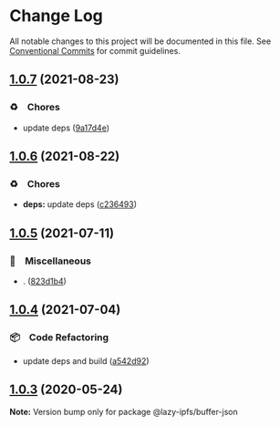 # Change Log

All notable changes to this project will be documented in this file.
See [Conventional Commits](https://conventionalcommits.org) for commit guidelines.

## [1.0.7](https://github.com/bluelovers/ws-ipfs/compare/@lazy-ipfs/buffer-json@1.0.6...@lazy-ipfs/buffer-json@1.0.7) (2021-08-23)


### ♻️　Chores

* update deps ([9a17d4e](https://github.com/bluelovers/ws-ipfs/commit/9a17d4e55367a4fb17b4c1f65ed896ffbd593049))





## [1.0.6](https://github.com/bluelovers/ws-ipfs/compare/@lazy-ipfs/buffer-json@1.0.5...@lazy-ipfs/buffer-json@1.0.6) (2021-08-22)


### ♻️　Chores

* **deps:** update deps ([c236493](https://github.com/bluelovers/ws-ipfs/commit/c236493e8eb6014e3c2265492262cce1ac9c400c))





## [1.0.5](https://github.com/bluelovers/ws-ipfs/compare/@lazy-ipfs/buffer-json@1.0.4...@lazy-ipfs/buffer-json@1.0.5) (2021-07-11)


### 🔖　Miscellaneous

* . ([823d1b4](https://github.com/bluelovers/ws-ipfs/commit/823d1b4add2fb35bc228e738708fad903ea29df1))





## [1.0.4](https://github.com/bluelovers/ws-ipfs/compare/@lazy-ipfs/buffer-json@1.0.3...@lazy-ipfs/buffer-json@1.0.4) (2021-07-04)


### 📦　Code Refactoring

* update deps and build ([a542d92](https://github.com/bluelovers/ws-ipfs/commit/a542d92420faef55f6879fedc07d563f21db03a7))





## [1.0.3](https://github.com/bluelovers/ws-ipfs/compare/@lazy-ipfs/buffer-json@1.0.2...@lazy-ipfs/buffer-json@1.0.3) (2020-05-24)

**Note:** Version bump only for package @lazy-ipfs/buffer-json
